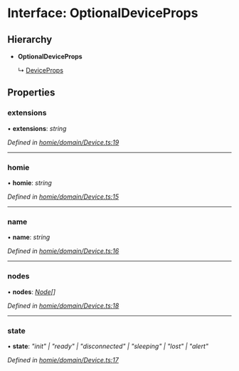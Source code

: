 # Interface: OptionalDeviceProps

## Hierarchy

* **OptionalDeviceProps**

  ↳ [DeviceProps](deviceprops.md)

## Properties

###  extensions

• **extensions**: *string*

*Defined in [homie/domain/Device.ts:19](https://github.com/AlejandroHerr/homieiot.ts/blob/e44ddfb/src/homie/domain/Device.ts#L19)*

___

###  homie

• **homie**: *string*

*Defined in [homie/domain/Device.ts:15](https://github.com/AlejandroHerr/homieiot.ts/blob/e44ddfb/src/homie/domain/Device.ts#L15)*

___

###  name

• **name**: *string*

*Defined in [homie/domain/Device.ts:16](https://github.com/AlejandroHerr/homieiot.ts/blob/e44ddfb/src/homie/domain/Device.ts#L16)*

___

###  nodes

• **nodes**: *[Node](../classes/node.md)[]*

*Defined in [homie/domain/Device.ts:18](https://github.com/AlejandroHerr/homieiot.ts/blob/e44ddfb/src/homie/domain/Device.ts#L18)*

___

###  state

• **state**: *"init" | "ready" | "disconnected" | "sleeping" | "lost" | "alert"*

*Defined in [homie/domain/Device.ts:17](https://github.com/AlejandroHerr/homieiot.ts/blob/e44ddfb/src/homie/domain/Device.ts#L17)*
